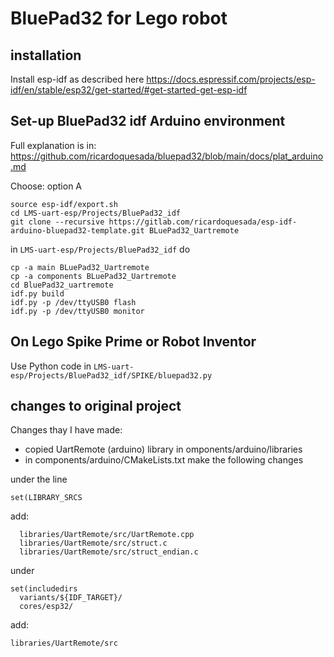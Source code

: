 # BluePad32 for Lego robot

## installation

Install esp-idf as described here https://docs.espressif.com/projects/esp-idf/en/stable/esp32/get-started/#get-started-get-esp-idf

## Set-up BluePad32 idf Arduino environment

Full explanation is in: https://github.com/ricardoquesada/bluepad32/blob/main/docs/plat_arduino.md

Choose: option A

```
source esp-idf/export.sh
cd LMS-uart-esp/Projects/BluePad32_idf
git clone --recursive https://gitlab.com/ricardoquesada/esp-idf-arduino-bluepad32-template.git BLuePad32_Uartremote
```

in  `LMS-uart-esp/Projects/BluePad32_idf` do

```
cp -a main BLuePad32_Uartremote
cp -a components BLuePad32_Uartremote
cd BluePad32_uartremote
idf.py build
idf.py -p /dev/ttyUSB0 flash
idf.py -p /dev/ttyUSB0 monitor
```

## On Lego Spike Prime or Robot Inventor

Use Python code in `LMS-uart-esp/Projects/BluePad32_idf/SPIKE/bluepad32.py`

## changes to original project

Changes thay I have made:

* copied UartRemote (arduino) library in omponents/arduino/libraries
* in components/arduino/CMakeLists.txt make the following changes

under the line

```
set(LIBRARY_SRCS
```

add:

```
  libraries/UartRemote/src/UartRemote.cpp
  libraries/UartRemote/src/struct.c
  libraries/UartRemote/src/struct_endian.c

```

under

```
set(includedirs
  variants/${IDF_TARGET}/
  cores/esp32/
```

add:

```
libraries/UartRemote/src
```
